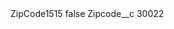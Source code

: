 <?xml version="1.0" encoding="UTF-8"?>
<CustomMetadata xmlns="http://soap.sforce.com/2006/04/metadata" xmlns:xsi="http://www.w3.org/2001/XMLSchema-instance" xmlns:xsd="http://www.w3.org/2001/XMLSchema">
    <label>ZipCode1515</label>
    <protected>false</protected>
    <values>
        <field>Zipcode__c</field>
        <value xsi:type="xsd:string">30022</value>
    </values>
</CustomMetadata>
